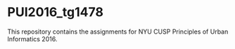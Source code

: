 # PUI2016_tg1478

This repository contains the assignments for NYU CUSP Principles of Urban Informatics 2016.
